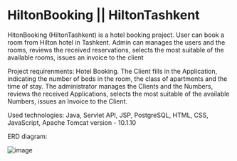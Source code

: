 # HiltonBooking || HiltonTashkent

HitonBooking (HiltonTashkent) is a hotel booking project. User can book a room from Hilton hotel in Tashkent. Admin can manages the users and the rooms, reviews the received reservations, selects the most suitable of the available rooms, issues an invoice to the client

Project requirenments:
Hotel Booking. The Client fills in the Application, indicating the number of beds in the room, the class of apartments and the time of stay. 
The administrator manages the Clients and the Numbers, reviews the received Applications, selects the most suitable of the available Numbers, issues an Invoice to the Client.

Used technologies:
  Java, Servlet API, JSP, PostgreSQL, HTML, CSS, JavaScript, Apache Tomcat version - 10.1.10

ERD diagram:

![image](https://github.com/AkobirToshtemirov/HiltonBooking/assets/88495573/316284d8-0771-4b88-acea-7c05f88b28ba)

